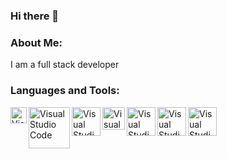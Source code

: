 ### Hi there 👋

<!--
**iercetin/iercetin** is a ✨ _special_ ✨ repository because its `README.md` (this file) appears on your GitHub profile.

Here are some ideas to get you started:

- 🔭 I’m currently working on a Comprehensive Online School Project
- 🌱 I’m currently learning Competitive Programming
- 👯 I’m looking to collaborate on ...
- 🤔 I’m looking for help with ...
- 💬 Ask me about ...
- 📫 How to reach me: ...
- 😄 Pronouns: ...
- ⚡ Fun fact: ...
-->
### About Me: 
I am a full stack developer

### Languages and Tools:

<img align="left" alt="Visual Studio Code" width="26px" src="https://upload.wikimedia.org/wikipedia/commons/thumb/c/c3/Python-logo-notext.svg/1200px-Python-logo-notext.svg.png" />
<img align="left" alt="Visual Studio Code" width="66px" src="https://www.djangoproject.com/m/img/logos/django-logo-negative.png" />
<img align="left" alt="Visual Studio Code" width="46px" src="https://1000logos.net/wp-content/uploads/2020/05/Google-Cloud-Logo.png" />
<img align="left" alt="Visual Studio Code" width="36px" src="https://miro.medium.com/max/4096/1*Y1hq9sHXG26Fyhys81z8rg.png" />
<img align="left" alt="Visual Studio Code" width="46px" src="https://upload.wikimedia.org/wikipedia/commons/thumb/9/99/Unofficial_JavaScript_logo_2.svg/480px-Unofficial_JavaScript_logo_2.svg.png" />
<img align="left" alt="Visual Studio Code" width="46px" src="https://upload.wikimedia.org/wikipedia/commons/thumb/a/a7/React-icon.svg/800px-React-icon.svg.png" />
<img align="left" alt="Visual Studio Code" width="46px" src="https://upload.wikimedia.org/wikipedia/commons/thumb/a/a7/React-icon.svg/800px-React-icon.svg.png" />

<!--
-->
